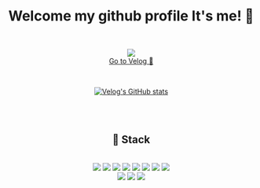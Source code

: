 <div align="center"> 

#   Welcome my github profile It's me! :wave:

<!-- ## :deciduous_tree:  -->
<br/>

<a href="https://velog.io/@turtle_hw" target="_blank"><img src="https://img.shields.io/badge/Velog-20c997?style=flat-square&logo=Vimeo&logoColor=white"/>  <br /> Go to Velog 💨 </a> 
<!-- <summary>Go to Velog </summary> -->

<!-- <br/> -->
<!-- <details> -->

<br />

[![Velog's GitHub stats](https://velog-readme-stats.vercel.app/api?name=turtle_hw)](https://velog.io/@turtle_hw)

<!-- </details> -->
<br/>
<!-- <details>
<summary>GitHub stats</summary>

<!-- <details> -->
<!-- <summary>GitHub stats</summary> -->
<!-- Status

![Anurag's GitHub stats](https://github-readme-stats.vercel.app/api?username=Jo-hye-won&theme=material-palenight&show_icons=true)

</details> -->

<br/>

##  :purple_heart: Stack
  
 <br/>
 <!--파이썬 -->
<img src="https://img.shields.io/badge/python-3776AB?style=for-the-badge&logo=python&logoColor=white">

<!-- HTML -->
<img src="https://img.shields.io/badge/HTML5-E34F26?style=for-the-badge&logo=HTML5&logoColor=white">

<!-- CSS -->
<img src="https://img.shields.io/badge/CSS3-1572B6?style=for-the-badge&logo=CSS3&logoColor=white">

<!-- bootstrap -->
<img src="https://img.shields.io/badge/bootstrap-7952B3?style=for-the-badge&logo=bootstrap&logoColor=white">

<!-- Django -->
 <img src="https://img.shields.io/badge/django-6DB33F?style=for-the-badge&logo=django&logoColor=white">

<!-- vue.js -->
<img src="https://img.shields.io/badge/Vue.js-35495E?style=for-the-badge&logo=vue.js&logoColor=4FC08D">


<!-- 자바스크립트 -->
<img src="https://img.shields.io/badge/javascript-F7DF1E?style=for-the-badge&logo=javascript&logoColor=black"> 

<!-- powershell -->
<img src="https://img.shields.io/badge/Powershell-2CA5E0?style=for-the-badge&logo=powershell&logoColor=white">

</br>

<!-- git -->
<img src="https://img.shields.io/badge/git-F05032?style=for-the-badge&logo=git&logoColor=white">

<!-- github -->
<img src="https://img.shields.io/badge/github-181717?style=for-the-badge&logo=github&logoColor=white">

<!-- VSCode -->
<img src="https://img.shields.io/badge/VSCode-007ACC?style=for-the-badge&logo=VisualStudioCode&logoColor=white">
 
   <br/>
   <br/>

</div>

